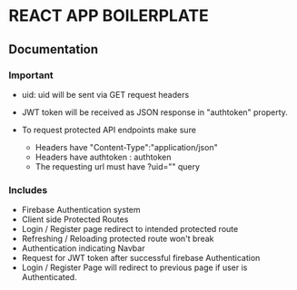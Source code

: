 # REACT APP BOILERPLATE  

## Documentation

### Important
- uid: uid will be sent via GET request headers
- JWT token will be received as JSON response in "authtoken"
  property.

- To request protected API endpoints make sure
    * Headers have "Content-Type":"application/json"
    * Headers have authtoken : authtoken
    * The requesting url must have ?uid="<uid>" query

### Includes
- Firebase Authentication system
- Client side Protected Routes
- Login / Register page redirect to intended protected route
- Refreshing / Reloading protected route won't break
- Authentication indicating Navbar
- Request for JWT token after successful firebase Authentication
- Login / Register Page will redirect to previous page if user
  is Authenticated.
